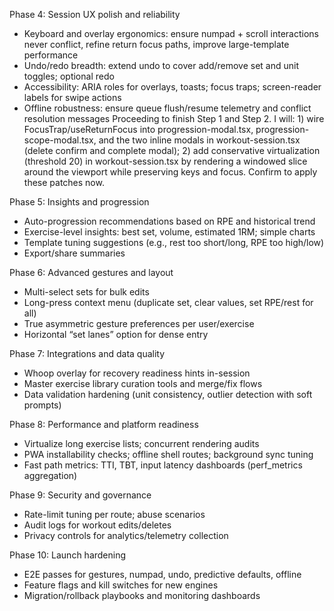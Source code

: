 Phase 4: Session UX polish and reliability

- Keyboard and overlay ergonomics: ensure numpad + scroll interactions never conflict, refine return focus paths, improve large-template performance
- Undo/redo breadth: extend undo to cover add/remove set and unit toggles; optional redo
- Accessibility: ARIA roles for overlays, toasts; focus traps; screen-reader labels for swipe actions
- Offline robustness: ensure queue flush/resume telemetry and conflict resolution messages
Proceeding to finish Step 1 and Step 2. I will: 1) wire FocusTrap/useReturnFocus into progression-modal.tsx, progression-scope-modal.tsx, and the two inline modals in workout-session.tsx (delete confirm and complete modal); 2) add conservative virtualization (threshold 20) in workout-session.tsx by rendering a windowed slice around the viewport while preserving keys and focus. Confirm to apply these patches now.

Phase 5: Insights and progression

- Auto-progression recommendations based on RPE and historical trend
- Exercise-level insights: best set, volume, estimated 1RM; simple charts
- Template tuning suggestions (e.g., rest too short/long, RPE too high/low)
- Export/share summaries

Phase 6: Advanced gestures and layout

- Multi-select sets for bulk edits
- Long-press context menu (duplicate set, clear values, set RPE/rest for all)
- True asymmetric gesture preferences per user/exercise
- Horizontal “set lanes” option for dense entry

Phase 7: Integrations and data quality

- Whoop overlay for recovery readiness hints in-session
- Master exercise library curation tools and merge/fix flows
- Data validation hardening (unit consistency, outlier detection with soft prompts)

Phase 8: Performance and platform readiness

- Virtualize long exercise lists; concurrent rendering audits
- PWA installability checks; offline shell routes; background sync tuning
- Fast path metrics: TTI, TBT, input latency dashboards (perf_metrics aggregation)

Phase 9: Security and governance

- Rate-limit tuning per route; abuse scenarios
- Audit logs for workout edits/deletes
- Privacy controls for analytics/telemetry collection

Phase 10: Launch hardening

- E2E passes for gestures, numpad, undo, predictive defaults, offline
- Feature flags and kill switches for new engines
- Migration/rollback playbooks and monitoring dashboards
